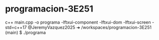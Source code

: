 
# programacion-3E251

c++ main.cpp -o programa -lftxui-component -lftxui-dom -lftxui-screen -std=c++17
@JeremyVazquez2025 ➜ /workspaces/programacion-3E251 (main) $ ./programa